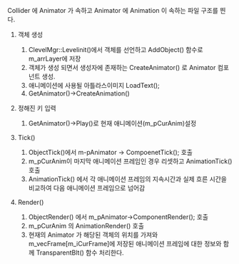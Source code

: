 Collider 에 Animator 가 속하고 Animator 에 Animation 이 속하는 파일 구조를 띈다.

1. 객체 생성
	1. ClevelMgr::Levelinit()에서 객체를 선언하고 AddObject() 함수로 m_arrLayer에 저장
	2. 객체가 생성 되면서 생성자에 존재하는 CreateAnimator() 로 Animator 컴포넌트 생성.
	3. 애니메이션에 사용될 아틀라스이미지 LoadText();
	4. GetAnimator()->CreateAnimation()

2. 정해진 키 입력
	1. GetAnimator()->Play()로 현재 애니메이션(m_pCurAnim)설정

3. Tick()
	1. ObjectTick()에서 m-pAnimator -> CompoenetTick(); 호출
	2. m_pCurAnim이 마지막 애니메이션 프레임인 경우 리셋하고 AnimationTick() 호출
	3. AnimationTick() 에서 각 애니메이션 프레임의 지속시간과 실제 흐른 시간을 비교하여  다음 애니메이션 프레임으로 넘어감
4. Render()
	1. ObjectRender() 에서 m_pAnimator->ComponentRender(); 호출
	2. m_pCurAnim 의 AnimationRender() 호출
	3. 현재의 Animator 가 해당된 객체의 위치를 가져와 m_vecFrame[m_iCurFrame]에 저장된 애니메이션 프레임에 대한 정보와 함께 TransparentBlt() 함수 처리한다.

